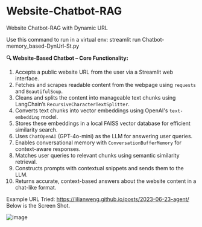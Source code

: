 # Website-Chatbot-RAG
Website Chatbot-RAG with Dynamic URL

Use this command to run in a virtual env: streamlit run Chatbot-memory_based-DynUrl-St.py

**🔍 Website-Based Chatbot – Core Functionality:**

1. Accepts a public website URL from the user via a Streamlit web interface.
2. Fetches and scrapes readable content from the webpage using `requests` and `BeautifulSoup`.
3. Cleans and splits the content into manageable text chunks using LangChain’s `RecursiveCharacterTextSplitter`.
4. Converts text chunks into vector embeddings using OpenAI's `text-embedding` model.
5. Stores these embeddings in a local FAISS vector database for efficient similarity search.
6. Uses `ChatOpenAI` (GPT-4o-mini) as the LLM for answering user queries.
7. Enables conversational memory with `ConversationBufferMemory` for context-aware responses.
8. Matches user queries to relevant chunks using semantic similarity retrieval.
9. Constructs prompts with contextual snippets and sends them to the LLM.
10. Returns accurate, context-based answers about the website content in a chat-like format.

Example URL Tried: https://lilianweng.github.io/posts/2023-06-23-agent/
Below is the Screen Shot.

![image](https://github.com/user-attachments/assets/f6369f3d-ec23-4588-8038-0ce4d5f1032c)

